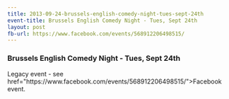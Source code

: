 ```yaml
---
title: 2013-09-24-brussels-english-comedy-night-tues-sept-24th
event-title: Brussels English Comedy Night - Tues, Sept 24th
layout: post
fb-url: https://www.facebook.com/events/568912206498515/
---
```

<h3>Brussels English Comedy Night - Tues, Sept 24th</h3>
Legacy event - see <a> href="https://www.facebook.com/events/568912206498515/">Facebook event</a>.